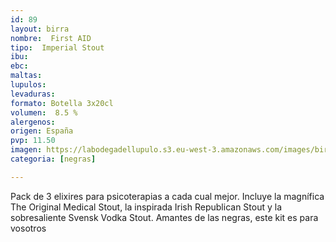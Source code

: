 ```yaml
---
id: 89
layout: birra
nombre:  First AID
tipo:  Imperial Stout
ibu:  
ebc:
maltas: 
lupulos: 
levaduras: 
formato: Botella 3x20cl
volumen:  8.5 %
alergenos: 
origen: España
pvp: 11.50
imagen: https://labodegadellupulo.s3.eu-west-3.amazonaws.com/images/birras/firstaid.jpg
categoria: [negras]

---
```

Pack de 3 elixires para psicoterapias a cada cual mejor. Incluye la magnífica The Original Medical Stout, la inspirada Irish Republican Stout y la sobresaliente Svensk Vodka Stout.
Amantes de las negras, este kit es para vosotros



